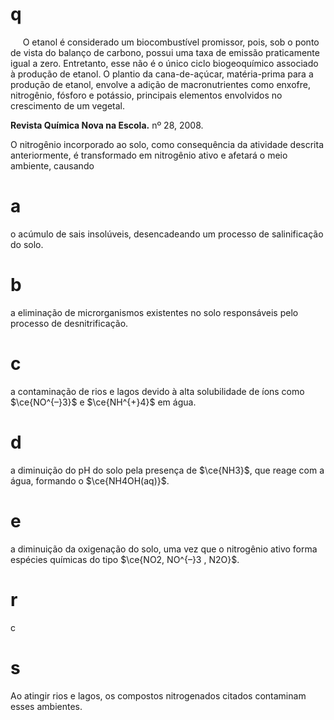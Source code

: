 # q
     O etanol é considerado um biocombustível promissor, pois, sob o ponto de vista do balanço de carbono, possui uma taxa de emissão praticamente igual a zero. Entretanto, esse não é o único ciclo biogeoquímico associado à produção de etanol. O plantio da cana-de-açúcar, matéria-prima para a produção de etanol, envolve a adição de macronutrientes como enxofre, nitrogênio, fósforo e potássio, principais elementos envolvidos no crescimento de um vegetal.

**Revista Química Nova na Escola.** nº 28, 2008.

O nitrogênio incorporado ao solo, como consequência da atividade descrita anteriormente, é transformado em nitrogênio ativo e afetará o meio ambiente, causando

# a
o acúmulo de sais insolúveis, desencadeando um processo de salinificação do solo.

# b
a eliminação de microrganismos existentes no solo responsáveis pelo processo de desnitrificação.

# c
a contaminação de rios e lagos devido à alta solubilidade de íons como $\ce{NO^{–}3}$ e $\ce{NH^{+}4}$ em água.

# d
a diminuição do pH do solo pela presença de $\ce{NH3}$, que reage com a água, formando o $\ce{NH4OH(aq)}$.

# e
a diminuição da oxigenação do solo, uma vez que o nitrogênio ativo forma espécies químicas do tipo $\ce{NO2, NO^{–}3 , N2O}$.

# r
c

# s
Ao atingir rios e lagos, os compostos nitrogenados citados contaminam esses ambientes.
